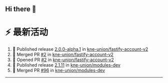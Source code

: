 ## Hi there 👋

<!--

**Here are some ideas to get you started:**

🙋‍♀️ A short introduction - what is your organization all about?
🌈 Contribution guidelines - how can the community get involved?
👩‍💻 Useful resources - where can the community find your docs? Is there anything else the community should know?
🍿 Fun facts - what does your team eat for breakfast?
🧙 Remember, you can do mighty things with the power of [Markdown](https://docs.github.com/github/writing-on-github/getting-started-with-writing-and-formatting-on-github/basic-writing-and-formatting-syntax)
-->


# ⚡ 最新活动

<!--START_SECTION:activity-->
1. 🚀 Published release [2.0.0-alpha.1](https://github.com/kne-union/fastify-account-v2/releases/tag/2.0.0-alpha.1) in [kne-union/fastify-account-v2](https://github.com/kne-union/fastify-account-v2)
2. 🎉 Merged PR [#2](https://github.com/kne-union/fastify-account-v2/pull/2) in [kne-union/fastify-account-v2](https://github.com/kne-union/fastify-account-v2)
3. 💪 Opened PR [#2](https://github.com/kne-union/fastify-account-v2/pull/2) in [kne-union/fastify-account-v2](https://github.com/kne-union/fastify-account-v2)
4. 🚀 Published release [2.1.11](https://github.com/kne-union/modules-dev/releases/tag/2.1.11) in [kne-union/modules-dev](https://github.com/kne-union/modules-dev)
5. 🎉 Merged PR [#96](https://github.com/kne-union/modules-dev/pull/96) in [kne-union/modules-dev](https://github.com/kne-union/modules-dev)
<!--END_SECTION:activity-->

---
